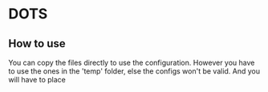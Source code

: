 # DOTS

## How to use

You can copy the files directly to use the configuration. However you have to use the ones in the 'temp' folder, else the configs won't be valid. And you will have to place
